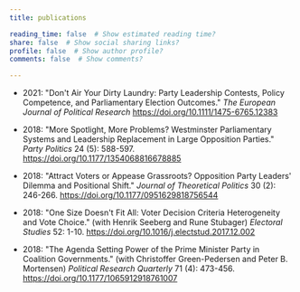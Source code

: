 ```yaml
---
title: publications

reading_time: false  # Show estimated reading time?
share: false  # Show social sharing links?
profile: false  # Show author profile?
comments: false  # Show comments?

---
```


- 2021: "Don't Air Your Dirty Laundry: Party Leadership Contests, Policy Competence, and Parliamentary
Election Outcomes." *The European Journal of Political Research* https://doi.org/10.1111/1475-6765.12383

- 2018: "More Spotlight, More Problems? Westminster Parliamentary Systems and Leadership Replacement
in Large Opposition Parties." *Party Politics* 24 (5): 588-597. https://doi.org/10.1177/1354068816678885

- 2018: "Attract Voters or Appease Grassroots? Opposition Party Leaders' Dilemma and Positional
Shift." *Journal of Theoretical Politics* 30 (2): 246-266. https://doi.org/10.1177/0951629818756544

- 2018: "One Size Doesn't Fit All: Voter Decision Criteria Heterogeneity and Vote Choice." (with
Henrik Seeberg and Rune Stubager) *Electoral Studies* 52: 1-10. https://doi.org/10.1016/j.electstud.2017.12.002

- 2018: "The Agenda Setting Power of the Prime Minister Party in Coalition Governments." (with
Christoffer Green-Pedersen and Peter B. Mortensen) *Political Research Quarterly* 71 (4): 473-456. https://doi.org/10.1177/1065912918761007
